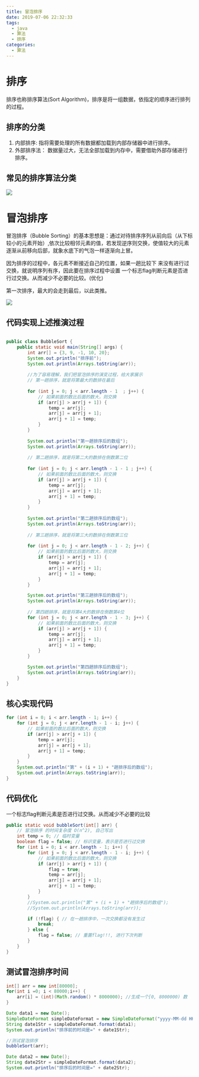 ```yaml
---
title: 冒泡排序
date: 2019-07-06 22:32:33
tags: 
  - java
  - 算法
  - 排序
categories:
  - 算法
---
```


# 排序
排序也称排序算法(Sort Algorithm)，排序是将一组数据，依指定的顺序进行排列的过程。
## 排序的分类
1. 内部排序:
指将需要处理的所有数据都加载到内部存储器中进行排序。
2. 外部排序法：
数据量过大，无法全部加载到内存中，需要借助外部存储进行
排序。
## 常见的排序算法分类
![](https://shoukailiang-blog.oss-cn-hangzhou.aliyuncs.com/article/202211281515624.png)
# 冒泡排序
冒泡排序（Bubble Sorting）的基本思想是：通过对待排序序列从前向后（从下标较小的元素开始）,依次比较相邻元素的值，若发现逆序则交换，使值较大的元素逐渐从前移向后部，就象水底下的气泡一样逐渐向上冒。

因为排序的过程中，各元素不断接近自己的位置，如果一趟比较下
来没有进行过交换，就说明序列有序，因此要在排序过程中设置
一个标志flag判断元素是否进行过交换。从而减少不必要的比较。(优化)

第一次排序，最大的会走到最后，以此类推。

![](https://shoukailiang-blog.oss-cn-hangzhou.aliyuncs.com/article/202211281515433.png)

## 代码实现上述推演过程
```java

public class BubbleSort {
    public static void main(String[] args) {
		int arr[] = {3, 9, -1, 10, 20};
		System.out.println("排序前");
		System.out.println(Arrays.toString(arr));
		
		//为了容易理解，我们把冒泡排序的演变过程，给大家展示
		// 第一趟排序，就是将第最大的数排在最后
		
		for (int j = 0; j < arr.length - 1  ; j++) {
			// 如果前面的数比后面的数大，则交换
			if (arr[j] > arr[j + 1]) {
				temp = arr[j];
				arr[j] = arr[j + 1];
				arr[j + 1] = temp;
			}
		}
		
		System.out.println("第一趟排序后的数组");
		System.out.println(Arrays.toString(arr));
		
		// 第二趟排序，就是将第二大的数排在倒数第二位
		
		for (int j = 0; j < arr.length - 1 - 1 ; j++) {
			// 如果前面的数比后面的数大，则交换
			if (arr[j] > arr[j + 1]) {
				temp = arr[j];
				arr[j] = arr[j + 1];
				arr[j + 1] = temp;
			}
		}
		
		System.out.println("第二趟排序后的数组");
		System.out.println(Arrays.toString(arr));
		
		// 第三趟排序，就是将第三大的数排在倒数第三位
		
		for (int j = 0; j < arr.length - 1 - 2; j++) {
			// 如果前面的数比后面的数大，则交换
			if (arr[j] > arr[j + 1]) {
				temp = arr[j];
				arr[j] = arr[j + 1];
				arr[j + 1] = temp;
			}
		}

		System.out.println("第三趟排序后的数组");
		System.out.println(Arrays.toString(arr));
		
		// 第四趟排序，就是将第4大的数排在倒数第4位
		for (int j = 0; j < arr.length - 1 - 3; j++) {
			// 如果前面的数比后面的数大，则交换
			if (arr[j] > arr[j + 1]) {
				temp = arr[j];
				arr[j] = arr[j + 1];
				arr[j + 1] = temp;
			}
		}

		System.out.println("第四趟排序后的数组");
		System.out.println(Arrays.toString(arr)); 
    }
}
```
## 核心实现代码
```java
for (int i = 0; i < arr.length - 1; i++) {
	for (int j = 0; j < arr.length - 1 - i; j++) {
		// 如果前面的数比后面的数大，则交换
		if (arr[j] > arr[j + 1]) {
			temp = arr[j];
			arr[j] = arr[j + 1];
			arr[j + 1] = temp;
		}
	}
	System.out.println("第" + (i + 1) + "趟排序后的数组");
	System.out.println(Arrays.toString(arr));
}
```
## 代码优化
一个标志flag判断元素是否进行过交换。从而减少不必要的比较
```java
public static void bubbleSort(int[] arr) {
	// 冒泡排序 的时间复杂度 O(n^2), 自己写出
	int temp = 0; // 临时变量
	boolean flag = false; // 标识变量，表示是否进行过交换
	for (int i = 0; i < arr.length - 1; i++) {
		for (int j = 0; j < arr.length - 1 - i; j++) {
			// 如果前面的数比后面的数大，则交换
			if (arr[j] > arr[j + 1]) {
				flag = true;
				temp = arr[j];
				arr[j] = arr[j + 1];
				arr[j + 1] = temp;
			}
		}
		//System.out.println("第" + (i + 1) + "趟排序后的数组");
		//System.out.println(Arrays.toString(arr));

		if (!flag) { // 在一趟排序中，一次交换都没有发生过
			break;
		} else {
			flag = false; // 重置flag!!!, 进行下次判断
		}
	}
}
```
## 测试冒泡排序时间
```java
int[] arr = new int[80000];
for(int i =0; i < 80000;i++) {
	arr[i] = (int)(Math.random() * 8000000); //生成一个[0, 8000000) 数
}

Date data1 = new Date();
SimpleDateFormat simpleDateFormat = new SimpleDateFormat("yyyy-MM-dd HH:mm:ss");
String date1Str = simpleDateFormat.format(data1);
System.out.println("排序前的时间是=" + date1Str);

//测试冒泡排序
bubbleSort(arr);

Date data2 = new Date();
String date2Str = simpleDateFormat.format(data2);
System.out.println("排序后的时间是=" + date2Str);
```



